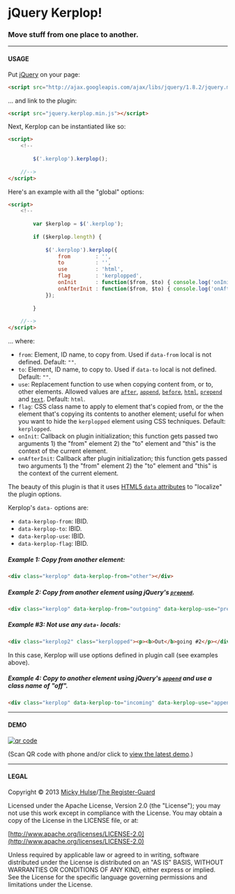 # jQuery Kerplop!

### Move stuff from one place to another.

---

#### USAGE

Put [jQuery](http://jquery.com/) on your page:

```html
<script src="http://ajax.googleapis.com/ajax/libs/jquery/1.8.2/jquery.min.js"></script>
```

… and link to the plugin:

```html
<script src="jquery.kerplop.min.js"></script>
```

Next, Kerplop can be instantiated like so:

```html
<script>
	<!--
		
		$('.kerplop').kerplop();
		
	//-->
</script>
```

Here's an example with all the "global" options:

```html
<script>
	<!--
		
		var $kerplop = $('.kerplop');
		
		if ($kerplop.length) {
			
			$('.kerplop').kerplop({
				from        : '',
				to          : '',
				use         : 'html',
				flag        : 'kerplopped',
				onInit      : function($from, $to) { console.log('onInit', this, $from, $to); },
				onAfterInit : function($from, $to) { console.log('onAfterInit', this, $from, $to); }
			});
			
		}
		
	//-->
</script>
```

… where:

* `from`: Element, ID name, to copy from. Used if `data-from` local is not defined. Default: `""`.
* `to`: Element, ID name, to copy to. Used if `data-to` local is not defined. Default: `""`.
* `use`: Replacement function to use when copying content from, or to, other elements. Allowed values are [`after`](http://api.jquery.com/after/), [`append`](http://api.jquery.com/append/), [`before`](http://api.jquery.com/before/), [`html`](http://api.jquery.com/html/), [`prepend`](http://api.jquery.com/prepend/) and [`text`](http://api.jquery.com/text/). Default: `html`.
* `flag`: CSS class name to apply to element that's copied from, or the the element that's copying its contents to another element; useful for when you want to hide the `kerplopped` element using CSS techniques. Default: `kerplopped`.
* `onInit`: Callback on plugin initialization; this function gets passed two arguments 1) the "from" element 2) the "to" element and "this" is the context of the current element.
* `onAfterInit`: Callback after plugin initialization; this function gets passed two arguments 1) the "from" element 2) the "to" element and "this" is the context of the current element.

The beauty of this plugin is that it uses [HTML5 `data` attributes](http://html5doctor.com/html5-custom-data-attributes/) to "localize" the plugin options.

Kerplop's `data-` options are:

* `data-kerplop-from`: IBID.
* `data-kerplop-to`: IBID.
* `data-kerplop-use`: IBID.
* `data-kerplop-flag`: IBID.

##### Example 1: Copy from another element:

```html
<div class="kerplop" data-kerplop-from="other"></div>
```

##### Example 2: Copy from another element using jQuery's [`prepend`](http://api.jquery.com/prepend/).

```html
<div class="kerplop" data-kerplop-from="outgoing" data-kerplop-use="prepend"></div>
```

##### Example #3: Not use any `data-` locals:

```html
<div class="kerplop2" class="kerplopped"><p><b>Out</b>going #2</p></div>
```

In this case, Kerplop will use options defined in plugin call (see examples above).

##### Example 4: Copy to another element using jQuery's [`append`](http://api.jquery.com/append/) and use a class name of "off".

```html
<div class="kerplop" data-kerplop-to="incoming" data-kerplop-use="append" data-kerplop-flag="off"><p>HTML here!</p></div>
```

---

#### DEMO

[![qr code](http://chart.apis.google.com/chart?cht=qr&chl=https://github.com/mhulse/jquery-kerplop/&chs=240x240)](http://mhulse.github.com/jquery-kerplop/demo/)

(Scan QR code with phone and/or click to [view the latest demo](http://mhulse.github.com/jquery-kerplop/demo/).)

---

#### LEGAL

Copyright © 2013 [Micky Hulse](http://hulse.me)/[The Register-Guard](http://mhulse.com)

Licensed under the Apache License, Version 2.0 (the "License"); you may not use this work except in compliance with the License. You may obtain a copy of the License in the LICENSE file, or at:

[http://www.apache.org/licenses/LICENSE-2.0](http://www.apache.org/licenses/LICENSE-2.0)

Unless required by applicable law or agreed to in writing, software distributed under the License is distributed on an "AS IS" BASIS, WITHOUT WARRANTIES OR CONDITIONS OF ANY KIND, either express or implied. See the License for the specific language governing permissions and limitations under the License.
